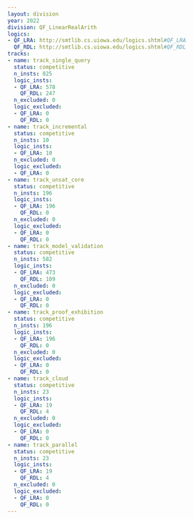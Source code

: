 ```yaml
---
layout: division
year: 2022
division: QF_LinearRealArith
logics: 
- QF_LRA: http://smtlib.cs.uiowa.edu/logics.shtml#QF_LRA
  QF_RDL: http://smtlib.cs.uiowa.edu/logics.shtml#QF_RDL
tracks:
- name: track_single_query
  status: competitive
  n_insts: 825
  logic_insts:
  - QF_LRA: 578
    QF_RDL: 247
  n_excluded: 0
  logic_excluded:
  - QF_LRA: 0
    QF_RDL: 0
- name: track_incremental
  status: competitive
  n_insts: 10
  logic_insts:
  - QF_LRA: 10
  n_excluded: 0
  logic_excluded:
  - QF_LRA: 0
- name: track_unsat_core
  status: competitive
  n_insts: 196
  logic_insts:
  - QF_LRA: 196
    QF_RDL: 0
  n_excluded: 0
  logic_excluded:
  - QF_LRA: 0
    QF_RDL: 0
- name: track_model_validation
  status: competitive
  n_insts: 582
  logic_insts:
  - QF_LRA: 473
    QF_RDL: 109
  n_excluded: 0
  logic_excluded:
  - QF_LRA: 0
    QF_RDL: 0
- name: track_proof_exhibition
  status: competitive
  n_insts: 196
  logic_insts:
  - QF_LRA: 196
    QF_RDL: 0
  n_excluded: 0
  logic_excluded:
  - QF_LRA: 0
    QF_RDL: 0
- name: track_cloud
  status: competitive
  n_insts: 23
  logic_insts:
  - QF_LRA: 19
    QF_RDL: 4
  n_excluded: 0
  logic_excluded:
  - QF_LRA: 0
    QF_RDL: 0
- name: track_parallel
  status: competitive
  n_insts: 23
  logic_insts:
  - QF_LRA: 19
    QF_RDL: 4
  n_excluded: 0
  logic_excluded:
  - QF_LRA: 0
    QF_RDL: 0
---
```


